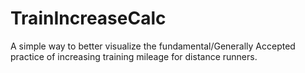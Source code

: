 # TrainIncreaseCalc
A simple way to better visualize the fundamental/Generally Accepted practice of increasing training mileage for distance runners.

